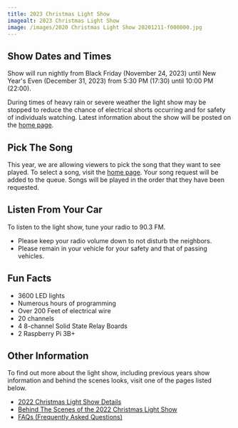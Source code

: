 ```yaml
---
title: 2023 Christmas Light Show
imagealt: 2023 Christmas Light Show
image: /images/2020 Christmas Light Show 20201211-f000000.jpg
---
```


## Show Dates and Times

Show will run nightly from Black Friday (November 24, 2023) until New Year's Even (December 31, 2023)
from 5:30 PM (17:30) until 10:00 PM (22:00).

During times of heavy rain or severe weather the light show may be stopped to reduce the
chance of electrical shorts occurring and for safety of individuals watching. Latest information 
about the show will be posted on the [home page](/).

## Pick The Song

This year, we are allowing viewers to pick the song that they want to see played. To select a song, 
visit the [home page](/). Your song request will be added to the queue. Songs will be 
played in the order that they have been requested.

## Listen From Your Car

To listen to the light show, tune your radio to 90.3 FM.

* Please keep your radio volume down to not disturb the neighbors.
* Please remain in your vehicle for your safety and that of passing vehicles.

## Fun Facts

* 3600 LED lights
* Numerous hours of programming
* Over 200 Feet of electrical wire
* 20 channels
* 4 8-channel Solid State Relay Boards
* 2 Raspberry Pi 3B+

## Other Information

To find out more about the light show, including previous years show information and behind the
scenes looks, visit one of the pages listed below.

* [2022 Christmas Light Show Details](https://thealmostengineer.com/projects/light-show)
* <a href="https://www.youtube.com/watch?v=-1xZ8bZFQcM" target="_blank">Behind The Scenes of the 2022 Christmas Light Show</a>
* [FAQs (Frequently Asked Questions)](https://thealmostengineer.com/projects/light-show-faq)
